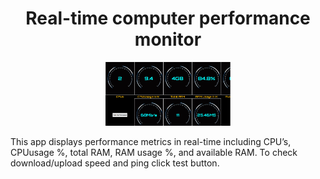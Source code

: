 <h1 align="center"> Real-time computer performance monitor </h1>

<p align="center" width="100%">
    <img height="30%" src="https://github.com/nssensalo/cpuApp/blob/main/images/cpuAppPic.png" width="200" height="300" />
</p>
This app displays performance metrics in real-time including CPU’s, CPUusage %, total RAM, RAM usage %, and available RAM. To check download/upload speed and ping click test button.

